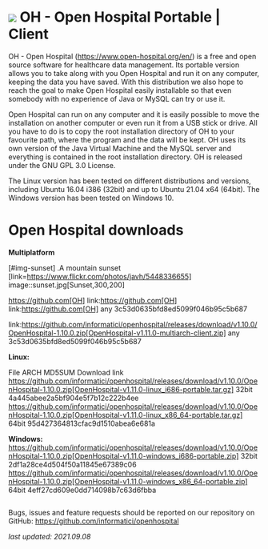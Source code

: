 # ![](./oh.ico) OH - Open Hospital Portable | Client 

OH - Open Hospital (https://www.open-hospital.org/en/) is a free and open source
software for healthcare data management. Its portable version allows you to take
along with you Open Hospital and run it on any computer, keeping the data you have saved.
With this distribution we also hope to reach the goal to make Open Hospital easily installable
so that even somebody with no experience of Java or MySQL can try or use it.

Open Hospital can run on any computer and it is easily possible to move the installation on
another computer or even run it from a USB stick or drive. All you have to do
is to copy the root installation directory of OH to your favourite path, where
the program and the data will be kept. OH uses its own version of the Java Virtual
Machine and the MySQL server and everything is contained in the root
installation directory. OH is released under the GNU GPL 3.0 License.

The Linux version has been tested on different distributions and versions,
including Ubuntu 16.04 i386 (32bit) and up to Ubuntu 21.04 x64 (64bit).
The Windows version has been tested on Windows 10.

# Open Hospital downloads

**Multiplatform**

[#img-sunset]
.A mountain sunset
[link=https://www.flickr.com/photos/javh/5448336655]
image::sunset.jpg[Sunset,300,200]

https://github.com[OH]
link:https://github.com[OH]
link:https://github.com[OH]	any	3c53d0635bfd8ed5099f046b95c5b687

link:https://github.com/informatici/openhospital/releases/download/v1.10.0/OpenHospital-1.10.0.zip[OpenHospital-v1.11.0-multiarch-client.zip]	any	3c53d0635bfd8ed5099f046b95c5b687

**Linux:**

File							ARCH	MD5SUM					Download link
https://github.com/informatici/openhospital/releases/download/v1.10.0/OpenHospital-1.10.0.zip[OpenHospital-v1.11.0-linux_i686-portable.tar.gz]	32bit	4a445abee2a5bf904e5f7b12c222b4ee
https://github.com/informatici/openhospital/releases/download/v1.10.0/OpenHospital-1.10.0.zip[OpenHospital-v1.11.0-linux_x86_64-portable.tar.gz]	64bit	95d427364813cfac9d1510abea6e681a


**Windows:**
https://github.com/informatici/openhospital/releases/download/v1.10.0/OpenHospital-1.10.0.zip[OpenHospital-v1.11.0-windows_i686-portable.zip]	32bit	2df1a28ce4d504f50a11845e67389c06
https://github.com/informatici/openhospital/releases/download/v1.10.0/OpenHospital-1.10.0.zip[OpenHospital-v1.11.0-windows_x86_64-portable.zip]	64bit	4eff27cd609e0dd714098b7c63d6fbba

```
```

Bugs, issues and feature requests should be reported on
our repository on GitHub: https://github.com/informatici/openhospital

*last updated: 2021.09.08*

